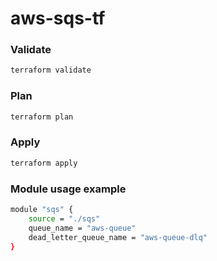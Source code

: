 # aws-sqs-tf

### Validate
```sh
terraform validate
```

### Plan
```sh
terraform plan
```

### Apply
```sh
terraform apply
```

### Module usage example
```sh
module "sqs" {
    source = "./sqs"
    queue_name = "aws-queue"
    dead_letter_queue_name = "aws-queue-dlq"
}
```